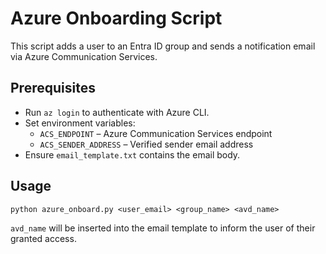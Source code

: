 # Azure Onboarding Script

This script adds a user to an Entra ID group and sends a notification email via Azure Communication Services.

## Prerequisites
- Run `az login` to authenticate with Azure CLI.
- Set environment variables:
  - `ACS_ENDPOINT` – Azure Communication Services endpoint
  - `ACS_SENDER_ADDRESS` – Verified sender email address
- Ensure `email_template.txt` contains the email body.

## Usage
```
python azure_onboard.py <user_email> <group_name> <avd_name>
```
`avd_name` will be inserted into the email template to inform the user of their granted access.
